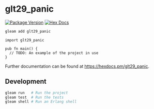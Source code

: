 # glt29_panic

[![Package Version](https://img.shields.io/hexpm/v/glt29_panic)](https://hex.pm/packages/glt29_panic)
[![Hex Docs](https://img.shields.io/badge/hex-docs-ffaff3)](https://hexdocs.pm/glt29_panic/)

```sh
gleam add glt29_panic
```
```gleam
import glt29_panic

pub fn main() {
  // TODO: An example of the project in use
}
```

Further documentation can be found at <https://hexdocs.pm/glt29_panic>.

## Development

```sh
gleam run   # Run the project
gleam test  # Run the tests
gleam shell # Run an Erlang shell
```
